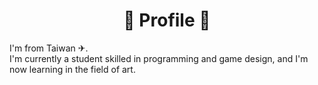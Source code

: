 <h1 style="text-align:center;">🔧 Profile 🔧</h1>
<p>I'm from Taiwan ✈︎.<br>
I'm currently a student skilled in programming and game design, and I'm now learning in the field of art.</p>

